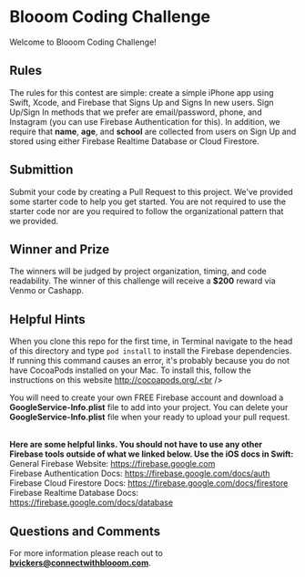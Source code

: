 # Blooom Coding Challenge

Welcome to Blooom Coding Challenge! 

## Rules
The rules for this contest are simple: create a simple iPhone app using Swift, Xcode, and Firebase that Signs Up and Signs In new users. Sign Up/Sign In methods that we prefer are email/password, phone, and Instagram (you can use Firebase Authentication for this). In addition, we require that **name**, **age**, and **school** are collected from users on Sign Up and stored using either Firebase Realtime Database or Cloud Firestore. 

## Submittion
Submit your code by creating a Pull Request to this project. We've provided some starter code to help you get started. You are not required to use the starter code nor are you required to follow the organizational pattern that we provided. 

## Winner and Prize
The winners will be judged by project organization, timing, and code readability. The winner of this challenge will receive a **$200** reward via Venmo or Cashapp.

## Helpful Hints
When you clone this repo for the first time, in Terminal navigate to the head of this directory and type `pod install` to install the Firebase dependencies. If running this command causes an error, it's probably because you do not have CocoaPods installed on your Mac. To install this, follow the instructions on this website http://cocoapods.org/.<br /><br />

You will need to create your own FREE Firebase account and download a **GoogleService-Info.plist** file to add into your project. You can delete your **GoogleService-Info.plist** file when your ready to upload your pull request.<br /><br />

**Here are some helpful links. You should not have to use any other Firebase tools outside of what we linked below. Use the iOS docs in Swift:**<br />
General Firebase Website: https://firebase.google.com<br />
Firebase Authentication Docs: https://firebase.google.com/docs/auth<br />
Firebase Cloud Firestore Docs: https://firebase.google.com/docs/firestore<br />
Firebase Realtime Database Docs: https://firebase.google.com/docs/database<br />

## Questions and Comments
For more information please reach out to **bvickers@connectwithblooom.com**.
